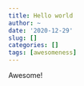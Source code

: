 ```yaml
---
title: Hello world
author: ~
date: '2020-12-29'
slug: []
categories: []
tags: [awesomeness]
---
```


Awesome!